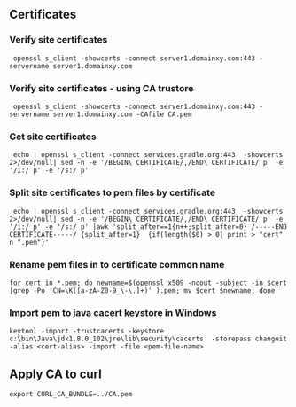 ## Certificates

### Verify site certificates  
```console
 openssl s_client -showcerts -connect server1.domainxy.com:443 -servername server1.domainxy.com
```

### Verify site certificates - using CA trustore   
```console
 openssl s_client -showcerts -connect server1.domainxy.com:443 -servername server1.domainxy.com -CAfile CA.pem
```


### Get site certificates  
```console
 echo | openssl s_client -connect services.gradle.org:443  -showcerts  2>/dev/null| sed -n -e '/BEGIN\ CERTIFICATE/,/END\ CERTIFICATE/ p' -e  '/i:/ p' -e '/s:/ p'
```

### Split site certificates to pem files by certificate  
```console
 echo | openssl s_client -connect services.gradle.org:443  -showcerts  2>/dev/null| sed -n -e '/BEGIN\ CERTIFICATE/,/END\ CERTIFICATE/ p' -e  '/i:/ p' -e '/s:/ p' |awk 'split_after==1{n++;split_after=0} /-----END CERTIFICATE-----/ {split_after=1}  {if(length($0) > 0) print > "cert" n ".pem"}'
```

### Rename pem files in to certificate common name  
```console
for cert in *.pem; do newname=$(openssl x509 -noout -subject -in $cert |grep -Po 'CN=\K([a-zA-Z0-9_\-\.]+)' ).pem; mv $cert $newname; done
```

### Import pem to java cacert keystore in Windows 
```console
keytool -import -trustcacerts -keystore c:\bin\Java\jdk1.8.0_102\jre\lib\security\cacerts  -storepass changeit -alias <cert-alias> -import -file <pem-file-name>
```

 

## Apply CA to curl 
```console
export CURL_CA_BUNDLE=../CA.pem
```
  
